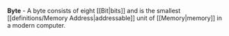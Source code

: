 **Byte** - A byte consists of eight [[Bit|bits]] and is the smallest [[definitions/Memory Address|addressable]] unit of [[Memory|memory]] in a modern computer.